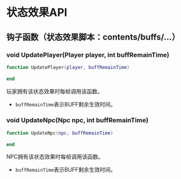# 状态效果API

## 钩子函数（状态效果脚本：contents/buffs/...）

### void UpdatePlayer\(Player player, int buffRemainTime\)

```lua
function UpdatePlayer(player, buffRemainTime)
    
end
```

玩家拥有该状态效果时每帧调用该函数。

* `buffRemainTime`表示BUFF剩余生效时间。

### void UpdateNpc\(Npc npc, int buffRemainTime\)

```lua
function UpdateNpc(npc, buffRemainTime)
    
end
```

NPC拥有该状态效果时每帧调用该函数。

* `buffRemainTime`表示BUFF剩余生效时间。





